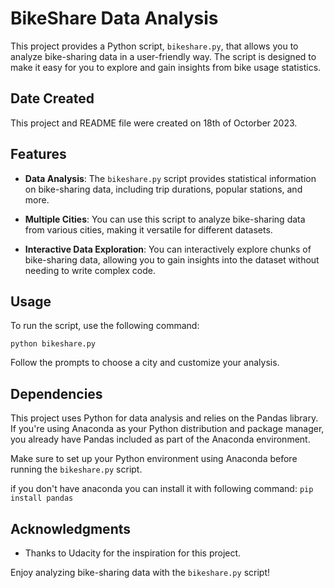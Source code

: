 # BikeShare Data Analysis

This project provides a Python script, `bikeshare.py`, that allows you to analyze bike-sharing data in a user-friendly way. The script is designed to make it easy for you to explore and gain insights from bike usage statistics.

## Date Created 
This project and README file were created on 18th of Octorber 2023.

## Features

- **Data Analysis**: The `bikeshare.py` script provides statistical information on bike-sharing data, including trip durations, popular stations, and more.

- **Multiple Cities**: You can use this script to analyze bike-sharing data from various cities, making it versatile for different datasets.

- **Interactive Data Exploration**: You can interactively explore chunks of bike-sharing data, allowing you to gain insights into the dataset without needing to write complex code.

## Usage

To run the script, use the following command:

```python bikeshare.py```

Follow the prompts to choose a city and customize your analysis.

## Dependencies

This project uses Python for data analysis and relies on the Pandas library. If you're using Anaconda as your Python distribution and package manager, you already have Pandas included as part of the Anaconda environment.

Make sure to set up your Python environment using Anaconda before running the `bikeshare.py` script.

if you don't have anaconda you can install it with following command:
```pip install pandas```

## Acknowledgments

- Thanks to Udacity for the inspiration for this project.

Enjoy analyzing bike-sharing data with the `bikeshare.py` script!

